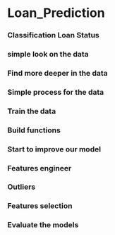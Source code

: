 # Loan_Prediction

### Classification Loan Status
### simple look on the data
### Find more deeper in the data
### Simple process for the data
### Train the data
### Build functions
### Start to improve our model
### Features engineer
### Outliers
### Features selection
### Evaluate the models
